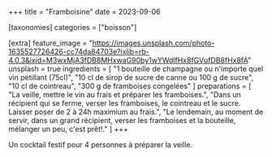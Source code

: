 +++
title = "Framboisine"
date = 2023-09-06

[taxonomies]
categories = ["boisson"]

[extra]
feature_image = "https://images.unsplash.com/photo-1635527726426-cc74da84703e?ixlib=rb-4.0.3&ixid=M3wxMjA3fDB8MHxwaG90by1wYWdlfHx8fGVufDB8fHx8fA"
unsplash = true
ingredients = [
  "1 bouteille de champagne ou n'importe quel vin pétillant (75cl)",
  "10 cl de sirop de sucre de canne ou 100 g de sucre",
  "10 cl de cointreau",
  "300 g de framboises congelées"
]
preparations = [
  "La veille, mettre le vin au frais et préparer les framboises.",
  "Dans un récipient qui se ferme, verser les framboises, le cointreau et le sucre. Laisser poser de 2 à 24h maximium au frais.",
  "Le lendemain, au moment de servir, dans un grand récipient, verser les framboises et la bouteille, mélanger un peu, c'est prêt!."
]
+++

Un cocktail festif pour 4 personnes à préparer la veille.

